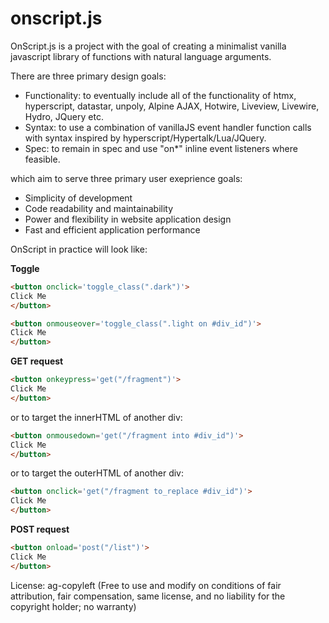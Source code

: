 # onscript.js

OnScript.js is a project with the goal of creating a minimalist vanilla javascript library of functions with natural language arguments.

There are three primary design goals:

* Functionality: to eventually include all of the functionality of htmx, hyperscript, datastar, unpoly, Alpine AJAX, Hotwire, Liveview, Livewire, Hydro, JQuery etc.
* Syntax: to use a combination of vanillaJS event handler function calls with syntax inspired by hyperscript/Hypertalk/Lua/JQuery.
* Spec: to remain in spec and use "on*" inline event listeners where feasible.

which aim to serve three primary user exeprience goals:

* Simplicity of development
* Code readability and maintainability
* Power and flexibility in website application design
* Fast and efficient application performance

OnScript in practice will look like:

**Toggle**

```html
<button onclick='toggle_class(".dark")'>
Click Me
</button>
```

```html
<button onmouseover='toggle_class(".light on #div_id")'>
Click Me
</button>
```

**GET request**

```html
<button onkeypress='get("/fragment")'>
Click Me
</button>
```

or to target the innerHTML of another div:

```html
<button onmousedown='get("/fragment into #div_id")'>
Click Me
</button>
```

or to target the outerHTML of another div:

```html
<button onclick='get("/fragment to_replace #div_id")'>
Click Me
</button>
```

**POST request**

```html
<button onload='post("/list")'>
Click Me
</button>
```

License: ag-copyleft (Free to use and modify on conditions of fair attribution, fair compensation, same license, and no liability for the copyright holder; no warranty)
